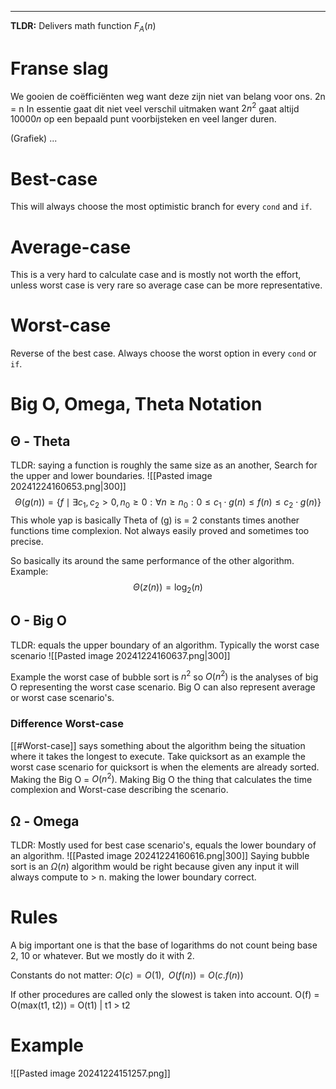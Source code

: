 ___
**TLDR:** Delivers math function $F_{A}(n)$

# Franse slag
We gooien de coëfficiënten weg want deze zijn niet van belang voor ons. 2n = n
In essentie gaat dit niet veel verschil uitmaken want $2n^{2}$ gaat altijd $10000n$ op een bepaald punt voorbijsteken en veel langer duren.

(Grafiek)
...

# Best-case
This will always choose the most optimistic branch for every `cond` and `if`. 

# Average-case
This is a very hard to calculate case and is mostly not worth the effort, unless worst case is very rare so average case can be more representative.

# Worst-case
Reverse of the best case. Always choose the worst option in every `cond` or `if`.

# Big O, Omega, Theta Notation

## Θ - Theta
TLDR: saying a function is roughly the same size as an another, Search for the upper and lower boundaries.
![[Pasted image 20241224160653.png|300]]
$$\Theta(g(n)) = \{f \mid \exists c_1, c_2 > 0, n_0 \geq 0 : \forall n \geq n_0 : 0 \leq c_1 \cdot g(n) \leq f(n) \leq c_2 \cdot g(n)\}$$ This whole yap is basically Theta of (g) is = 2 constants times another functions time complexion. Not always easily proved and sometimes too precise.

So basically its around the same performance of the other algorithm. 
Example: $$\Theta(z(n)) = \log_{2}(n)$$
## O - Big O
TLDR: equals the upper boundary of an algorithm. Typically the worst case scenario
![[Pasted image 20241224160637.png|300]]

Example the worst case of bubble sort is $n^2$ so $O(n^{2})$ is the analyses of big O representing the worst case scenario. Big O can also represent average or worst case scenario's. 

### Difference Worst-case
[[#Worst-case]] says something about the algorithm being the situation where it takes the longest to execute. Take quicksort as an example the worst case scenario for quicksort is when the elements are already sorted. Making the Big O = $O(n^{2})$. Making Big O the thing that calculates the time complexion and Worst-case describing the scenario. 

## Ω - Omega
TLDR: Mostly used for best case scenario's, equals the lower boundary of an algorithm. 
![[Pasted image 20241224160616.png|300]]
Saying bubble sort is an $\Omega(n)$ algorithm would be right because given any input it will always compute to > n. making the lower boundary correct.

# Rules
A big important one is that the base of logarithms do not count being base 2, 10 or whatever. But we mostly do it with 2. 

Constants do not matter: $O(c) = O(1),\;\; O(f(n)) = O(c.f(n))$

If other procedures are called only the slowest is taken into account.
O(f) = O(max(t1, t2)) = O(t1) | t1 > t2



# Example
![[Pasted image 20241224151257.png]]